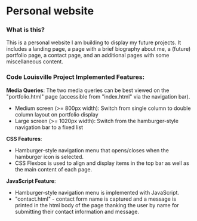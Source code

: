 # Personal website

### What is this?

This is a personal website I am building to display my future projects. It includes a landing page, a page with a brief biography about me, a (future) portfolio page, a contact page, and an additional pages with some miscellaneous content.


### Code Louisville Project Implemented Features:

**Media Queries**:
The two media queries can be best viewed on the "portfolio.html" page (accessible from "index.html" via the navigation bar).

  - Medium screen (>= 800px width): Switch from single column to double column layout on portfolio display
  - Large screen (>= 1020px width): Switch from the hamburger-style navigation bar to a fixed list

**CSS Features**: 
  - Hamburger-style navigation menu that opens/closes when the hamburger icon is selected.
  - CSS Flexbox is used to align and display items in the top bar as well as the main content of each page.


**JavaScript Feature**: 
  - Hamburger-style navigation menu is implemented with JavaScript. 
  - "contact.html" - contact form name is captured and a message is printed in the html body of the page thanking the user by name for submitting their contact information and message.

